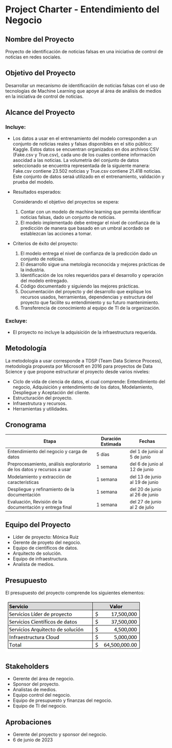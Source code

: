 # Project Charter - Entendimiento del Negocio

## Nombre del Proyecto
Proyecto de identificación de noticias falsas en una iniciativa de control de noticias en redes sociales.

## Objetivo del Proyecto

Desarrollar un mecanismo de identificación de noticias falsas con el uso de tecnologías de Machine Learning que apoye al área de análisis de medios en la iniciativa de control de noticias.

## Alcance del Proyecto

### Incluye:

- Los datos a usar en el entrenamiento del modelo corresponden a un conjunto de noticias reales y falsas disponibles en el sitio público: Kaggle. Estos datos se encuentran organizados en dos archivos CSV (Fake.csv y True.csv), cada uno de los cuales contiene información asocidad a las noticias. La volumetría del conjunto de datos seleccionado se encuentra representada de la siguiente manera: Fake.csv contiene 23.502 noticias y True.csv contiene 21.418 noticias.
Este conjunto de datos seraá utilizado en el entrenamiento, validación y prueba del modelo.
    
- Resultados esperados:

  Considerando el objetivo del proyectos se espera:
  1. Contar con un modelo de machine learning que permita identificar noticias falsas, dado un conjunto de noticias.
  2. El modelo implementado debe entregar el nivel de confianza de la predicción de manera que basado en un umbral acordado se establezcan las acciones a tomar.

- Criterios de éxito del proyecto:

  1. El modelo entrega el nivel de confianza de la predicción dado un conjunto de noticias.
  2. El desarrollo sigue una metología reconocida y mejores prácticas de la industria.
  3. Identificación de los roles requeridos para el desarrollo y operación del modelo entregado.
  4. Código documentado y siguiendo las mejores prácticas.
  5. Documentación del proyecto y del desarrollo que explique los recursos usados, herramientas, dependencias y estructura del proyecto que facilite su entendimiento y su futuro mantenimiento.
  6. Transferencia de conocimiento al equipo de TI de la organización.

### Excluye:

- El proyecto no incluye la adquisición de la infraestructura requerida.

## Metodología

La metodología a usar corresponde a TDSP (Team Data Science Process), metodología propuesta por Microsoft en 2016 para proyectos de Data Science y que propone estructurar el proyecto desde varios niveles:
 *  Ciclo de vida de ciencia de datos, el cual comprende: Entendimiento del negocio, Adquisición y entendimiento de los datos, Modelamiento, Despliegue y Aceptación del cliente.
 *  Estructuración del proyecto.
 *  Infraestrutura y recursos.
 *  Herramientas y utilidades.

## Cronograma

| Etapa | Duración Estimada | Fechas |
|------|---------|-------|
| Entendimiento del negocio y carga de datos | 5 días | del 1 de junio al 5 de junio |
| Preprocesamiento, análisis exploratorio de los datos y recursos a usar | 1 semana | del 6 de junio al 12 de junio |
| Modelamiento y extracción de características | 1 semana | del 13 de junio al 19 de junio |
| Despliegue y refinamiento de la documentación | 1 semana | del 20 de junio al 26 de junio |
| Evaluación, Revisión de la documentación y entrega final | 1 semana | del 27 de junio al 2 de julio |


## Equipo del Proyecto

- Líder de proyecto: Mónica Ruiz
- Gerente de proyeto del negocio.
- Equipo de científicos de datos.
- Arquitecto de solución.
- Equipo de infraestructura.
- Analista de medios.

## Presupuesto

El presupuesto del proyecto comprende los siguientes elementos:

![Presupuesto](https://github.com/mkruiz/ProyectoUNAL/blob/master/docs/business_understanding/Presupuesto.jpg)

## Stakeholders

- Gerente del área de negocio.
- Sponsor del proyecto.
- Analistas de medios.
- Equipo control del negocio.
- Equipo de presupuesto y finanzas del negocio.
- Equipo de TI del negocio.

## Aprobaciones

- Gerente del proyecto y sponsor del negocio.
- 6 de junio de 2023
